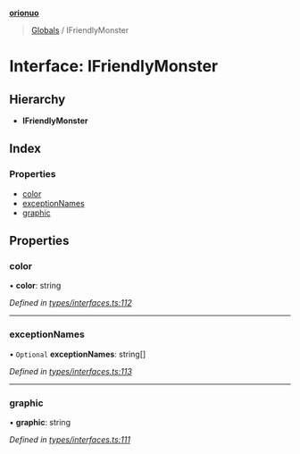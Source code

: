 **[orionuo](../README.md)**

> [Globals](../globals.md) / IFriendlyMonster

# Interface: IFriendlyMonster

## Hierarchy

* **IFriendlyMonster**

## Index

### Properties

* [color](ifriendlymonster.md#color)
* [exceptionNames](ifriendlymonster.md#exceptionnames)
* [graphic](ifriendlymonster.md#graphic)

## Properties

### color

•  **color**: string

*Defined in [types/interfaces.ts:112](https://github.com/msviha/orionuo/blob/692d718/src/types/interfaces.ts#L112)*

___

### exceptionNames

• `Optional` **exceptionNames**: string[]

*Defined in [types/interfaces.ts:113](https://github.com/msviha/orionuo/blob/692d718/src/types/interfaces.ts#L113)*

___

### graphic

•  **graphic**: string

*Defined in [types/interfaces.ts:111](https://github.com/msviha/orionuo/blob/692d718/src/types/interfaces.ts#L111)*
